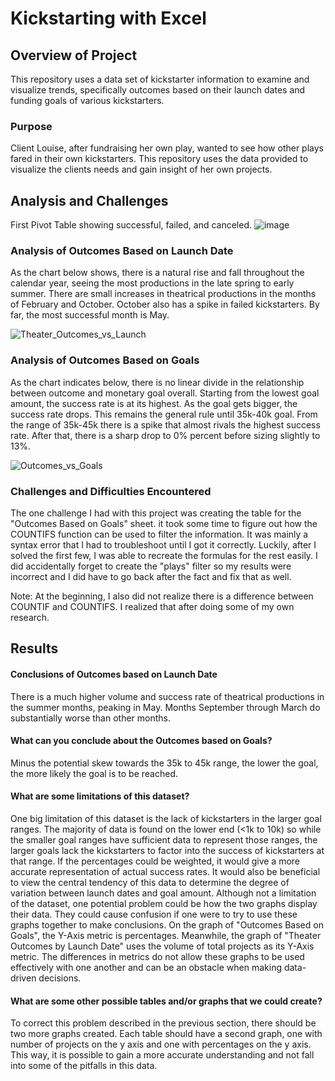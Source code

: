 # Kickstarting with Excel

## Overview of Project

   This repository uses a data set of kickstarter information to examine and visualize trends, specifically outcomes based on their launch dates and funding goals of various kickstarters.

### Purpose
   Client Louise, after fundraising her own play, wanted to see how other plays fared in their own kickstarters. This repository uses the data provided to visualize the clients needs and gain insight of her own projects.

## Analysis and Challenges
First Pivot Table showing successful, failed, and canceled.
![image](https://user-images.githubusercontent.com/85656361/143129337-078ed7c5-1fad-4717-8286-247731f0807d.png)


### Analysis of Outcomes Based on Launch Date
   As the chart below shows, there is a natural rise and fall throughout the calendar year, seeing the most productions in the late spring to early summer. There are small increases in theatrical productions in the months of February and October. October also has a spike in failed kickstarters. By far, the most successful month is May.

![Theater_Outcomes_vs_Launch](https://user-images.githubusercontent.com/85656361/124357990-32718f80-dbec-11eb-9cf3-371e0150f537.png)

### Analysis of Outcomes Based on Goals
   As the chart indicates below, there is no linear divide in the relationship between outcome and monetary goal overall. Starting from the lowest goal amount, the success rate is at its highest. As the goal gets bigger, the success rate drops. This remains the general rule until 35k-40k goal. From the range of 35k-45k there is a spike that almost rivals the highest success rate. After that, there is a sharp drop to 0% percent before sizing slightly to 13%.

![Outcomes_vs_Goals](https://user-images.githubusercontent.com/85656361/124358001-3e5d5180-dbec-11eb-842b-c39856c79a33.png)

### Challenges and Difficulties Encountered

The one challenge I had with this project was creating the table for the "Outcomes Based on Goals" sheet. it took some time to figure out how the COUNTIFS function can be used to filter the information. It was mainly a syntax error that I had to troubleshoot until I got it correctly. Luckily, after I solved the first few, I was able to recreate the formulas for the rest easily. I did accidentally forget to create the "plays" filter so my results were incorrect and I did have to go back after the fact and fix that as well.

Note: At the beginning, I also did not realize there is a difference between COUNTIF and COUNTIFS. I realized that after doing some of my own research.

## Results
#### Conclusions of Outcomes based on Launch Date
There is a much higher volume and success rate of theatrical productions in the summer months, peaking in May. Months September through March do substantially worse than other months.

#### What can you conclude about the Outcomes based on Goals?
   Minus the potential skew towards the 35k to 45k range, the lower the goal, the more likely the goal is to be reached.

#### What are some limitations of this dataset?
   One big limitation of this dataset is the lack of kickstarters in the larger goal ranges. The majority of data is found on the lower end (<1k to 10k) so while the smaller goal ranges have sufficient data to represent those ranges, the larger goals lack the kickstarters to factor into the success of kickstarters at that range. If the percentages could be weighted, it would give a more accurate representation of actual success rates.
   It would also be beneficial to view the central tendency of this data to determine the degree of variation between launch dates and goal amount.
   Although not a limitation of the dataset, one potential problem could be how the two graphs display their data. They could cause confusion if one were to try to use these graphs together to make conclusions. On the graph of "Outcomes Based on Goals", the Y-Axis metric is percentages. Meanwhile, the graph of "Theater Outcomes by Launch Date" uses the volume of total projects as its Y-Axis metric. The differences in metrics do not allow these graphs to be used effectively with one another and can be an obstacle when making data-driven decisions.

#### What are some other possible tables and/or graphs that we could create?
   To correct this problem described in the previous section, there should be two more graphs created. Each table should have a second graph, one with number of projects on the y axis and one with percentages on the y axis. This way, it is possible to gain a more accurate understanding and not fall into some of the pitfalls in this data. 
